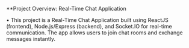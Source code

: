 **Project Overview: Real-Time Chat Application

• This project is a Real-Time Chat Application built using ReactJS (frontend), Node.js/Express (backend), and Socket.IO for real-time communication. The app allows users to join chat rooms and exchange messages instantly.

